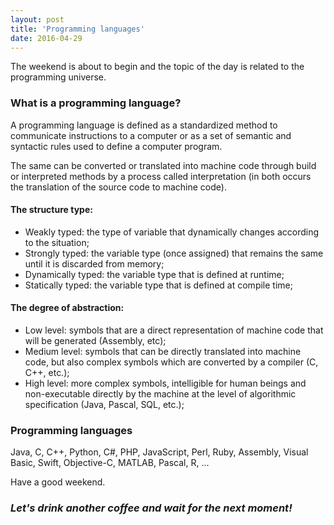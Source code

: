 ```yaml
---
layout: post
title: 'Programming languages'
date: 2016-04-29
---
```


The weekend is about to begin and the topic of the day is related to the programming universe.

### What is a programming language?

A programming language is defined as a standardized method to communicate instructions to a computer or as a set of semantic and syntactic rules used to define a computer program.

The same can be converted or translated into machine code through build or interpreted methods by a process called interpretation (in both occurs the translation of the source code to machine code).

#### The structure type:

* Weakly typed: the type of variable that dynamically changes according to the situation;
* Strongly typed: the variable type (once assigned) that remains the same until it is discarded from memory;
* Dynamically typed: the variable type that is defined at runtime;
* Statically typed: the variable type that is defined at compile time;

#### The degree of abstraction:

* Low level: symbols that are a direct representation of machine code that will be generated (Assembly, etc);
* Medium level: symbols that can be directly translated into machine code, but also complex symbols which are converted by a compiler (C, C++, etc.);
* High level: more complex symbols, intelligible for human beings and non-executable directly by the machine at the level of algorithmic specification (Java, Pascal, SQL, etc.);

### Programming languages

Java, C, C++, Python, C#, PHP, JavaScript, Perl, Ruby, Assembly, Visual Basic, Swift, Objective-C, MATLAB, Pascal, R, ...

Have a good weekend.

### *Let's drink another coffee and wait for the next moment!*